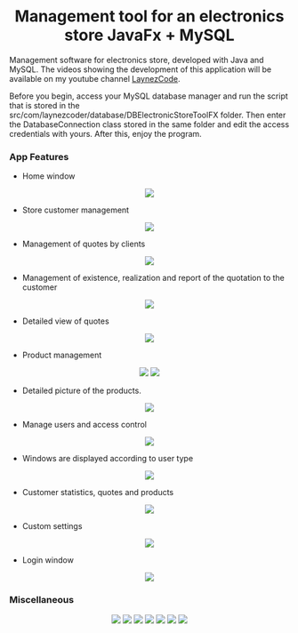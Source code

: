 <H1 align="center">Management tool for an electronics store JavaFx + MySQL </H1>

Management software for electronics store, developed with Java and MySQL. The videos showing the development of this application will be available on my youtube channel
[LaynezCode](https://www.youtube.com/channel/UCyh1gKvoLx0Jk4ujhS3OIUA?view_as=subscriber).

Before you begin, access your MySQL database manager and run the script that is stored in the src/com/laynezcoder/database/DBElectronicStoreToolFX folder. Then enter the DatabaseConnection class stored in the same folder and edit the access credentials with yours. After this, enjoy the program.

### App Features
* Home window
<p align="center">
  <img src=https://i.imgur.com/DESDu3l.png>
</p>

* Store customer management
<p align="center">
  <img src=https://i.imgur.com/pfXEaUf.png>
</p>

* Management of quotes by clients
<p align="center">
  <img src=https://i.imgur.com/nF0FYBn.png>
</p>

* Management of existence, realization and report of the quotation to the customer
<p align="center">
  <img src=https://i.imgur.com/zFwmBfQ.png>
</p>

* Detailed view of quotes
<p align="center">
  <img src=https://i.imgur.com/1CfD9aj.png>
</p>

* Product management
<p align="center">
  <img src=https://i.imgur.com/y1N0LmW.png>
  <img src=https://i.imgur.com/APxcM5W.png>
</p>

* Detailed picture of the products.
<p align="center">
  <img src=https://i.imgur.com/kocF2d0.png>
</p>

* Manage users and access control
<p align="center">
  <img src=https://i.imgur.com/jtpbtcg.png>
</p>

* Windows are displayed according to user type
<p align="center">
  <img src=https://i.imgur.com/s09NI53.png>
</p>

* Customer statistics, quotes and products
<p align="center">
  <img src=https://i.imgur.com/5IvoVi1.png>
</p>

* Custom settings
<p align="center">
  <img src=https://i.imgur.com/oQ9YCJP.png>
</p>

* Login window
<p align="center">
  <img src=https://i.imgur.com/12kIK3G.png>
</p>

### Miscellaneous
<p align="center">
  <img src=https://i.imgur.com/xoocgYu.png>
  <img src=https://i.imgur.com/dCfmVvd.png>
  <img src=https://i.imgur.com/Jaxx0Qd.png>
  <img src=https://i.imgur.com/oMHpIyZ.png>
  <img src=https://i.imgur.com/wcCeqzs.png>
  <img src=https://i.imgur.com/uv9Nk5B.png>
  <img src=https://i.imgur.com/5QvVDdy.png>
</p>

